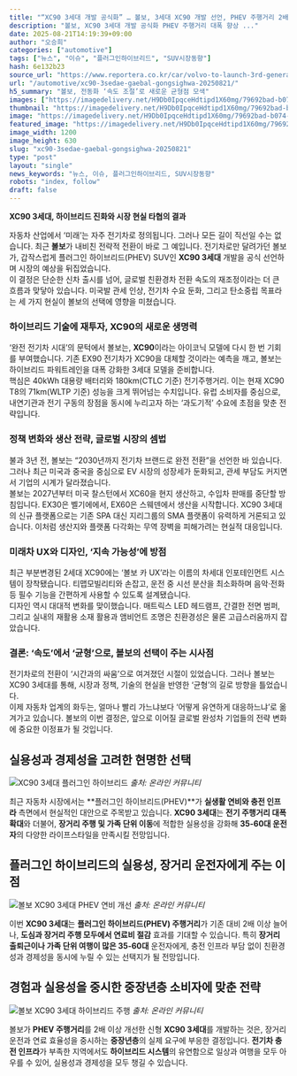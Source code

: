 ```yaml
---
title: "“XC90 3세대 개발 공식화” … 볼보, 3세대 XC90 개발 선언, PHEV 주행거리 2배 이상 개선"
description: "볼보, XC90 3세대 개발 공식화 PHEV 주행거리 대폭 향상 ..."
date: 2025-08-21T14:19:39+09:00
author: "오승희"
categories: ["automotive"]
tags: ["뉴스", "이슈", "플러그인하이브리드", "SUV시장동향"]
hash: 6e132b23
source_url: "https://www.reportera.co.kr/car/volvo-to-launch-3rd-generation-xc90/"
url: "/automotive/xc90-3sedae-gaebal-gongsighwa-20250821/"
h5_summary: "볼보, 전동화 ‘속도 조절’로 새로운 균형점 모색"
images: ["https://imagedelivery.net/H9Db0IpqceHdtipd1X60mg/79692bad-b074-4f75-8d0f-f2e854037600/public", "https://imagedelivery.net/H9Db0IpqceHdtipd1X60mg/ad1283af-9642-4aa0-9012-dc3188aae400/public", "https://imagedelivery.net/H9Db0IpqceHdtipd1X60mg/c50598c8-5704-4c36-9bf4-9997a1a03900/public", "https://imagedelivery.net/H9Db0IpqceHdtipd1X60mg/bab48bcb-af20-47ca-2b6a-832f2a0d3d00/public"]
thumbnail: "https://imagedelivery.net/H9Db0IpqceHdtipd1X60mg/79692bad-b074-4f75-8d0f-f2e854037600/public"
image: "https://imagedelivery.net/H9Db0IpqceHdtipd1X60mg/79692bad-b074-4f75-8d0f-f2e854037600/public"
featured_image: "https://imagedelivery.net/H9Db0IpqceHdtipd1X60mg/79692bad-b074-4f75-8d0f-f2e854037600/public"
image_width: 1200
image_height: 630
slug: "xc90-3sedae-gaebal-gongsighwa-20250821"
type: "post"
layout: "single"
news_keywords: "뉴스, 이슈, 플러그인하이브리드, SUV시장동향"
robots: "index, follow"
draft: false
---
```


**XC90 3세대, 하이브리드 진화와 시장 현실 타협의 결과**

자동차 산업에서 ‘미래’는 자주 전기차로 정의됩니다. 그러나 모든 길이 직선일 수는 없습니다. 최근 **볼보**가 내비친 전략적 전환이 바로 그 예입니다. 전기차로만 달려가던 볼보가, 갑작스럽게 플러그인 하이브리드(PHEV) SUV인 **XC90 3세대** 개발을 공식 선언하며 시장의 예상을 뒤집었습니다.  
이 결정은 단순한 신차 출시를 넘어, 글로벌 친환경차 전환 속도의 재조정이라는 더 큰 흐름과 맞닿아 있습니다. 미국발 관세 인상, 전기차 수요 둔화, 그리고 탄소중립 목표라는 세 가지 현실이 볼보의 선택에 영향을 미쳤습니다.

### 하이브리드 기술에 재투자, XC90의 새로운 생명력

‘완전 전기차 시대’의 문턱에서 볼보는, **XC90**이라는 아이코닉 모델에 다시 한 번 기회를 부여했습니다. 기존 EX90 전기차가 XC90을 대체할 것이라는 예측을 깨고, 볼보는 하이브리드 파워트레인을 대폭 강화한 3세대 모델을 준비합니다.  
핵심은 40kWh 대용량 배터리와 180km(CTLC 기준) 전기주행거리. 이는 현재 XC90 T8의 71km(WLTP 기준) 성능을 크게 뛰어넘는 수치입니다. 유럽 소비자를 중심으로, 내연기관과 전기 구동의 장점을 동시에 누리고자 하는 ‘과도기적’ 수요에 초점을 맞춘 전략입니다.

### 정책 변화와 생산 전략, 글로벌 시장의 셈법

불과 3년 전, 볼보는 “2030년까지 전기차 브랜드로 완전 전환”을 선언한 바 있습니다. 그러나 최근 미국과 중국을 중심으로 EV 시장의 성장세가 둔화되고, 관세 부담도 커지면서 기업의 시계가 달라졌습니다.  
볼보는 2027년부터 미국 찰스턴에서 XC60을 현지 생산하고, 수입차 판매를 중단할 방침입니다. EX30은 벨기에에서, EX60은 스웨덴에서 생산을 시작합니다. XC90 3세대의 신규 플랫폼으로는 기존 SPA 대신 지리그룹의 SMA 플랫폼이 유력하게 거론되고 있습니다. 이처럼 생산지와 플랫폼 다각화는 무역 장벽을 피해가려는 현실적 대응입니다.

### 미래차 UX와 디자인, ‘지속 가능성’에 방점

최근 부분변경된 2세대 XC90에는 ‘볼보 카 UX’라는 이름의 차세대 인포테인먼트 시스템이 장착됐습니다. 티맵모빌리티와 손잡고, 운전 중 시선 분산을 최소화하며 음악·전화 등 필수 기능을 간편하게 사용할 수 있도록 설계됐습니다.  
디자인 역시 대대적 변화를 맞이했습니다. 매트릭스 LED 헤드램프, 간결한 전면 범퍼, 그리고 실내의 재활용 소재 활용과 앰비언트 조명은 친환경성은 물론 고급스러움까지 잡았습니다.

### 결론: ‘속도’에서 ‘균형’으로, 볼보의 선택이 주는 시사점

전기차로의 전환이 ‘시간과의 싸움’으로 여겨졌던 시절이 있었습니다. 그러나 볼보는 XC90 3세대를 통해, 시장과 정책, 기술의 현실을 반영한 ‘균형’의 길로 방향을 틀었습니다.  
이제 자동차 업계의 화두는, 얼마나 빨리 가느냐보다 ‘어떻게 유연하게 대응하느냐’로 옮겨가고 있습니다. 볼보의 이번 결정은, 앞으로 이어질 글로벌 완성차 기업들의 전략 변화에 중요한 이정표가 될 것입니다.

## 실용성과 경제성을 고려한 현명한 선택

![XC90 3세대 플러그인 하이브리드](https://imagedelivery.net/H9Db0IpqceHdtipd1X60mg/c50598c8-5704-4c36-9bf4-9997a1a03900/public)
*출처: 온라인 커뮤니티*

최근 자동차 시장에서는 **플러그인 하이브리드(PHEV)**가 **실생활 연비와 충전 인프라** 측면에서 현실적인 대안으로 주목받고 있습니다. **XC90 3세대**는 **전기 주행거리 대폭 확대**와 더불어, **장거리 주행 및 가족 단위 이동**에 적합한 실용성을 강화해 **35-60대 운전자**의 다양한 라이프스타일을 만족시킬 전망입니다.


## 플러그인 하이브리드의 실용성, 장거리 운전자에게 주는 이점

![볼보 XC90 3세대 PHEV 연비 개선](https://imagedelivery.net/H9Db0IpqceHdtipd1X60mg/ad1283af-9642-4aa0-9012-dc3188aae400/public)
*출처: 온라인 커뮤니티*

이번 **XC90 3세대**는 **플러그인 하이브리드(PHEV) 주행거리**가 기존 대비 2배 이상 늘어나, **도심과 장거리 주행 모두에서 연료비 절감** 효과를 기대할 수 있습니다. 특히 **장거리 출퇴근이나 가족 단위 여행이 많은 35-60대** 운전자에게, 충전 인프라 부담 없이 친환경성과 경제성을 동시에 누릴 수 있는 선택지가 될 전망입니다.


## 경험과 실용성을 중시한 중장년층 소비자에 맞춘 전략

![볼보 XC90 3세대 하이브리드 주행](https://imagedelivery.net/H9Db0IpqceHdtipd1X60mg/bab48bcb-af20-47ca-2b6a-832f2a0d3d00/public)
*출처: 온라인 커뮤니티*

볼보가 **PHEV 주행거리**를 2배 이상 개선한 신형 **XC90 3세대**를 개발하는 것은, 장거리 운전과 연료 효율성을 중시하는 **중장년층**의 실제 요구에 부응한 결정입니다. **전기차 충전 인프라**가 부족한 지역에서도 **하이브리드 시스템**의 유연함으로 일상과 여행을 모두 아우를 수 있어, 실용성과 경제성을 모두 챙길 수 있습니다.

